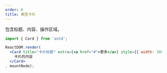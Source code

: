 ```yaml
---
order: 0
title: 典型卡片
---
```


包含标题、内容、操作区域。

````jsx
import { Card } from 'antd';

ReactDOM.render(
  <Card title="卡片标题" extra={<a href="#">更多</a>} style={{ width: 300 }}>
    卡片的内容
  </Card>
, mountNode);
````
